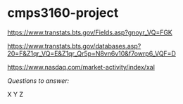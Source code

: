 # cmps3160-project

https://www.transtats.bts.gov/Fields.asp?gnoyr_VQ=FGK

https://www.transtats.bts.gov/databases.asp?20=F&Z1qr_VQ=E&Z1qr_Qr5p=N8vn6v10&f7owrp6_VQF=D

https://www.nasdaq.com/market-activity/index/xal

*Questions to answer:* 

X
Y 
Z
